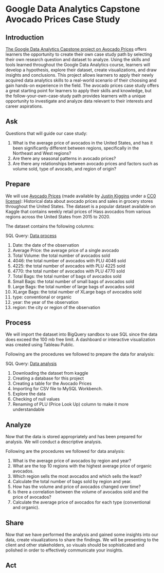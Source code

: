 # Google Data Analytics Capstone Avocado Prices Case Study

## Introduction

[The Google Data Analytics Capstone project on Avocado Prices](https://drive.google.com/file/d/1bLGATDpBbld2dPQjV0xvlW9HeT8IPNkp/view) offers learners the opportunity to create their own case study path by selecting their own research question and dataset to analyze. Using the skills and tools learned throughout the Google Data Analytics course, learners will develop a hypothesis, explore their dataset, create visualizations, and draw insights and conclusions. This project allows learners to apply their newly acquired data analytics skills to a real-world scenario of their choosing and gain hands-on experience in the field. The avocado prices case study offers a great starting point for learners to apply their skills and knowledge, but the follow-your-own-case-study path provides learners with a unique opportunity to investigate and analyze data relevant to their interests and career aspirations.

## Ask

Questions that will guide our case study:
1. What is the average price of avocados in the United States, and has it been significantly different between regions, specifically in the Northeast and West regions?
2. Are there any seasonal patterns in avocado prices?
3. Are there any relationships between avocado prices and factors such as volume sold, type of avocado, and region of origin?


## Prepare

We will use [Avocado Prices](https://www.kaggle.com/datasets/neuromusic/avocado-prices) (made available by [Justin Kiggins](https://www.kaggle.com/neuromusic) under a [CC0 license](https://creativecommons.org/publicdomain/zero/1.0/)): Historical data about avocado prices and sales in grocery stores throughout the United States. The dataset is a popular dataset available on Kaggle that contains weekly retail prices of Hass avocados from various regions across the United States from 2015 to 2020.

The dataset contains the following columns:

SQL Query: [Data process](https://github.com/wolowizard3/Google-Data-Analytics-Capstone-Avocado-Prices-Case-Study/blob/main/01_Data_Process.sql)

1. Date: the date of the observation
2. Average Price: the average price of a single avocado
3. Total Volume: the total number of avocados sold
4. 4046: the total number of avocados with PLU 4046 sold
5. 4225: the total number of avocados with PLU 4225 sold
6. 4770: the total number of avocados with PLU 4770 sold
7. Total Bags: the total number of bags of avocados sold
8. Small Bags: the total number of small bags of avocados sold
9. Large Bags: the total number of large bags of avocados sold
10. XLarge Bags: the total number of XLarge bags of avocados sold
11. type: conventional or organic
12. year: the year of the observation
13. region: the city or region of the observation


## Process

We will import the dataset into BigQuery sandbox to use SQL since the data does exceed the 100 mb free limit. A dashboard or interactive visualization was created using Tableau Public.

Following are the procedures we followed to prepare the data for analysis:

SQL Query: [Data analysis](https://github.com/wolowizard3/Google-Data-Analytics-Capstone-Avocado-Prices-Case-Study/blob/main/02_Data_Analysis.sql)

1. Downloading the dataset from kaggle
2. Creating a database for this project
3. Creating a table for the Avocado Prices
4. Importing for CSV file to MySQL Workbench.
5. Explore the data
6. Checking of null values
7. Renaming of PLU (Price Look Up) column to make it more understandable



## Analyze

Now that the data is stored appropriately and has been prepared for analysis. We will conduct a descriptive analysis.

Following are the procedures we followed for data analysis:

1. What is the average price of avocados by region and year?
2. What are the top 10 regions with the highest average price of organic avocados.
3. Which region sells the most avocados and which sells the least?
4. Calculate the total number of bags sold by region and year.
5. How has the volume and price of avocados changed over time?
6. Is there a correlation between the volume of avocados sold and the price of avocados?
7. Calculate the average price of avocados for each type (conventional and organic).



## Share

Now that we have performed the analysis and gained some insights into our data, create visualizations to share the findings. We will be presenting to the client and other stakeholders, so visuals should be sophisticated and polished in order to effectively communicate your insights.


## Act

